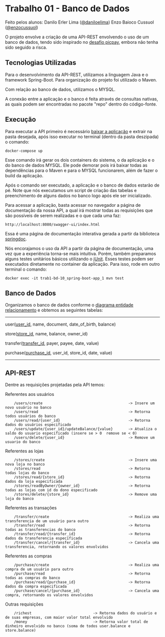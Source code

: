 # Trabalho 01 - Banco de Dados

Feito pelos alunos: 
  Danilo Erler Lima ([@daniloelima](https://github.com/daniloelima))
  Enzo Baioco Cussuol ([@enzocussuol](https://github.com/enzocussuol))
  
O projeto envolve a criação de uma API-REST envolvendo o uso de um banco de dados, tendo sido inspirado no [desafio picpay](https://github.com/PicPay/picpay-desafio-backend), embora não tenha sido seguido a risca.

## Tecnologias Utilizadas

Para o desenvolvimento da API-REST, utilizamos a linguagem Java e o framework Spring-Boot. Para organização do projeto foi utilizado o Maven.

Com relação ao banco de dados, utilizamos o MYSQL.

A conexão entre a aplicação e o banco é feita através de consultas nativas, as quais podem ser encontradas no pacote "repo" dentro do código-fonte.

## Execução

Para executar a API primeiro é necessário [baixar a aplicação](https://github.com/UFES20221BDCOMP/Trab1-BD/archive/refs/heads/main.zip) e extrair na pasta desejada, após isso executar no terminal (dentro da pasta deszipada) o comando:

```
docker-compose up
```

Esse comando irá gerar os dois containers do sistema, o da aplicação e o do banco de dados MYSQL. Ele pode demorar pois irá baixar todas as dependências para o Maven e para o MYSQL funcionarem, além de fazer o build da aplicação.

Após o comando ser executado, a aplicação e o banco de dados estarão de pé. Note que nós executamos um script de criação das tabelas e preenchimento de alguns dados no banco logo após ele ser inicializado.

Para acessar a aplicação, basta acessar no navegador a página de documentação da nossa API, a qual irá mostrar todas as requisições que são possíveis de serem realizadas e o que cada uma faz:

```
http://localhost:8080/swagger-ui/index.html
```

Essa é uma página de documentação interativa gerada a partir da biblioteca [springdoc](https://springdoc.org/).

Nós encorajamos o uso da API a partir da página de documentação, uma vez que a experiência torna-se mais intuitiva. Porém, também preparamos alguns testes unitários básicos utilizando o [jUnit](https://junit.org/junit5/). Esses testes podem ser executados diretamente no container da aplicação. Para isso, rode em outro terminal o comando:

```
docker exec -it trab1-bd-10_spring-boot-app_1 mvn test
```

## Banco de Dados

Organizamos o banco de dados conforme o [diagrama entidade relacionamento](https://github.com/UFES20221BDCOMP/Trab1-BD/blob/main/documentation/diagrama_entidade_relacionamento_picpay.pdf) e obtemos as seguintes tabelas:

***
user(<ins>user_id</ins>, name, document, date_of_birth, balance)

store(<ins>store_id</ins>, name, balance, owner_id)

transfer(<ins>transfer_id</ins>, payer, payee,  date, value)

purchase(<ins>purchase_id</ins>, user_id, store_id, date, value)
***

## API-REST

Dentre as requisições projetadas pela API temos:

Referentes aos usuários
```
    /users/create                                       -> Insere um novo usuário no banco
    /users/read                                         -> Retorna todos usuários do banco
    /users/read/{user_id}                               -> Retorna dados do usuários especificado
    /users/update/{user_id}/updateBalance/{value}       -> Atualiza o saldo do usuario especificado (insere se > 0  remove se < 0)
    /users/delete/{user_id}                             -> Remove um usuario do banco
```

Referentes as lojas
```
    /stores/create                                      -> Insere uma nova loja no banco
    /stores/read                                        -> Retorna todas lojas do banco
    /stores/read/{store_id}                             -> Retorna dados da loja especificada
    /stores/readByOwner/{owner_id}                      -> Retorna todas as lojas com id do dono especificado
    /stores/delete/{store_id}                           -> Remove uma loja do banco
```

Referentes as transações 
```
    /transfer/create                                    -> Realiza uma transferencia de um usuário para outro
    /transfer/read                                      -> Retorna todas as transferencias do banco
    /transfer/read/{transfer_id}                        -> Retorna dados da transferencia especificada
    /transfer/cancel/{transfer_id}                      -> Cancela uma transferencia, retornando os valores envolvidos
```

Referentes as compras
```
    /purchase/create                                    -> Realiza uma compra de um usuário para outro
    /purchase/read                                      -> Retorna todas as compras do banco
    /purchase/read/{purchase_id}                        -> Retorna dados da compra especificada
    /purchase/cancel/{purchase_id}                      -> Cancela uma compra, retornando os valores envolvidos
```

Outras requisições
```
    /richest                            -> Retorna dados do usuário e de suas empresas, com maior valor total envolvido 
    /money                              -> Retorna valor total de dinheiro envolvido no banco (soma de todos user.balance e store.balance)
```

